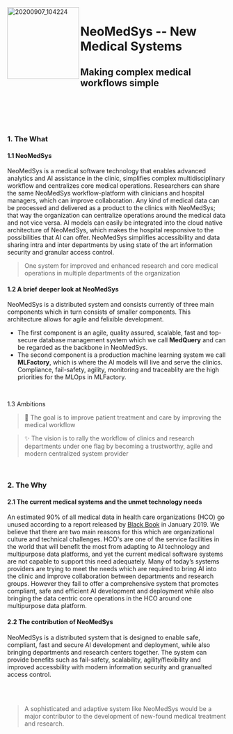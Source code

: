 
<img align="left" width="165" alt="20200907_104224" src="https://user-images.githubusercontent.com/29639563/180003274-6b40f5e8-ddc8-40ec-8bc5-74320dd0bfcc.png">

# NeoMedSys -- New Medical Systems #
## Making complex medical workflows simple ##


<br clear="left"/>

<br>

<img src="https://img.shields.io/badge/release-v0.1.0--alpha-blue" height="15" /> <img src="https://user-images.githubusercontent.com/29639563/182672649-9a412cbb-ddd7-43b6-b938-1a6dd720b5cc.png" height="15" />
<img src="https://user-images.githubusercontent.com/29639563/182673031-c6054528-612b-441b-be52-bbb85096f66e.png" height="15" />
<img src="https://user-images.githubusercontent.com/29639563/182672919-fa9c61e5-c9ec-412b-bd59-65dbd67673c9.png" height="15" />
<img src="https://user-images.githubusercontent.com/29639563/182672526-3b60618c-ab81-4887-84e7-0a7329058782.png" height="15" />
<br>

### 1. The What ###
#### 1.1 NeoMedSys
NeoMedSys is a medical software technology that enables advanced analytics and AI assistance in the clinic, simplifies complex multidisciplinary workflow and centralizes core medical operations. Researchers can share the same NeoMedSys workflow-platform with clinicians and hospital managers, which can improve collaboration. Any kind of medical data can be processed and delivered as a product to the clinics with NeoMedSys; that way the organization can centralize operations around the medical data and not vice versa. AI models can easily be integrated into the cloud native architecture of NeoMedSys, which makes the hospital responsive to the possibilities that AI can offer. NeoMedSys simplifies accessibility and data sharing intra and inter departments by using state of the art information security and granular access control. 

 > One system for improved  and enhanced research and core medical operations in multiple departments of the organization

<!--
by transformingh centralizing, maintaining and making readily available all kinds of medical data. NeoMedSys was first developed at the research unit [CRAI](crai.no) as a response to the lack of modern medical technology systems.

The main components of NeoMedSys are currently (i) state of the art medical database development, (ii) machine learning operations and (iii) developing a medical workflow-platform that incorporates all core operational and research workflow. The reason why NeoMedSys has currently three major focus areas, which can in turn be parted into smaller focus areas, is to be able to stay flexible and adaptive to the developments that happen in technology.
-->

#### 1.2 A brief deeper look at NeoMedSys
NeoMedSys is a distributed system and consists currently of three main components which in turn consists of smaller components. This architecture allows for agile and felixible development. 
- The first component is an agile, quality assured, scalable, fast and top-secure database management system which we call **MedQuery** and can be regarded as the backbone in NeoMedSys.
- The second component is a production machine learning system we call **MLFactory**, which is where the AI models will live and serve the clinics. Compliance, fail-safety, agility, monitoring and traceablity are the high priorities for the MLOps in MLFactory.

<!--
---

<img align="left" width="90" alt="20200907_104224" src="https://user-images.githubusercontent.com/29639563/180863997-0e618b84-5039-438b-a028-1c42496c971d.png">


The first component is a flexible/agile, scalable, fast and top-secure database management system which we call **MedQuery** and can be regarded as the backbone in NeoMedSys. The database architecture is designed to be adaptive to the hospital requirements and technological innovation. High priorites are security, accessiblity, scalability, felxibility and data quality assurance.


<br clear="left"/>

<img align="left" width="70" alt="20200907_104224" src="https://user-images.githubusercontent.com/29639563/180615895-f353f60d-abae-49f5-8204-1262efc259df.png">

The second component is a production machine learning system we call **MLFactory**. This is where the AI models will live and serve the clinics in a safe and monitored environment. Compliance, failsafety, agility, monitoring and strong provenance are the high priorities for the MLOps at MLFactory. The component can be regarded as the muscle in NeoMedSys.

<br clear="left"/>

<br>

<img align="left" width="70" alt="20200907_104224" src="https://user-images.githubusercontent.com/29639563/180444097-00b612fe-6192-4ea3-8741-070ff2714c25.png">

The third component is the a workflow-platform for hospital researchers and practitioners that will tie together the two other components. We have called this component **Falco by NeoMedSys**. The platform will serve as the first in line component for improving collaboration and workflow intra and inter departments, accross hospitals and hospital regions.

<br clear="left"/>


<br>

---
-->
<br>

1.3 Ambitions

> 🚀 The goal is to improve patient treatment and care by improving the medical workflow

> :sparkles: The vision is to rally the workflow of clinics and research departments under one flag by becoming a trustworthy, agile and modern centralized system provider

<br>

### 2. The Why

#### 2.1 The current medical systems and the unmet technology needs
An estimated 90% of all medical data in health care organizations (HCO) go unused according to a report released by [Black Book](https://www.prnewswire.com/news-releases/providers-underuse-of-analytics-could-be-costing-healthcare-consumers-billions-of-dollars-black-book-survey-300985491.html) in January 2019. We believe that there are two main reasons for this which are organizational culture and technical challenges. HCO's are one of the service facilities in the world that will benefit the most from adapting to AI technology and multipurpose data platforms, and yet the current medical software systems are not capable to support this need adequately. Many of today’s systems providers are trying to meet the needs which are required to bring AI into the clinic and improve collaboration between departments and research groups. However they fail to offer a comprehensive system that promotes compliant, safe and efficient AI development and deployment while also bringing the data centric core operations in the HCO around one multipurpose data platform.

#### 2.2 The contribution of NeoMedSys
NeoMedSys is a distributed system that is designed to enable safe, compliant, fast and secure AI development and deployment, while also bringing departments and research centers together. The system can provide benefits such as fail-safety, scalability, agility/flexibility and improved accessbility with modern information security and granualted access control.

<br>
<br>

> A sophisticated and adaptive system like NeoMedSys would be a major contributor to the development of new-found medical treatment and research.



<!--
### 2. The Why ###
#### 2.1 Who will benefit from taking use of NeoMedSys

#### 2.2 The current medical systems

#### 2.3 New medical technology needs and AI in the clinic
An estimated 90% of all medical data in health care organizations (HCO) go unused in terms of advanced analytics, according to a report released by [Black Book](https://www.prnewswire.com/news-releases/providers-underuse-of-analytics-could-be-costing-healthcare-consumers-billions-of-dollars-black-book-survey-300985491.html) in January 2019. We believe that there are two main reasons for this which are organizational culture and technical challenges. HCO's are one of the service facilities in the world that will benefit the most from adapting to AI technology and multipurpose data platforms, and yet the current medical software systems are not capable to support this need adequately. Many of today’s systems providers are trying to meet the needs which are required to bring AI into the clinic and improve collaboration between departments and research groups. However they fail to offer a comprehensive system that promotes compliant, safe and efficient AI development and deployment while also bringing the data centric core operations in the HCO around one multipurpose data platform.

> NeoMedSys is a distributed system that is designed to enable safe, compliant, fast and secure AI development and deployment, while also bringing departments and research centers together on a common mulitpurpose platform for research and core operations.

<span style="color: green"> Some green text </span>

```diff
- text in red
+ text in green
! text in orange
# text in gray
@@ text in purple (and bold)@@
```


### 3. The How ###

#### 3.1 How will NeoMedSys bring about change
-->
<br>

<!--

3.1 by transformingh centralizing, maintaining and making readily available all kinds of medical data. NeoMedSys was first developed at the research unit [CRAI](crai.no) as a response to the lack of modern medical technology systems.

2. problem
2.2 health sector
- flexibility
- decentralized
- no modern approach
- old security systems that incetivises completely closing off the systems and stopping further development due to securtiy risks
- no way to work agile

The effect of improving this is improved patient treatment/care, better collaboration intra/inter departments and . 

2.1 NeoMedSys
The aim is to make AI a main component of the workflow-platform. 
**Here are some ideas to get you started:**

🙋‍♀️ A short introduction - what is your organization all about?
🌈 Contribution guidelines - how can the community get involved?
👩‍💻 Useful resources - where can the community find your docs? Is there anything else the community should know?
🍿 Fun facts - what does your team eat for breakfast?
🧙 Remember, you can do mighty things with the power of [Markdown](https://docs.github.com/github/writing-on-github/getting-started-with-writing-and-formatting-on-github/basic-writing-and-formatting-syntax)
-->
